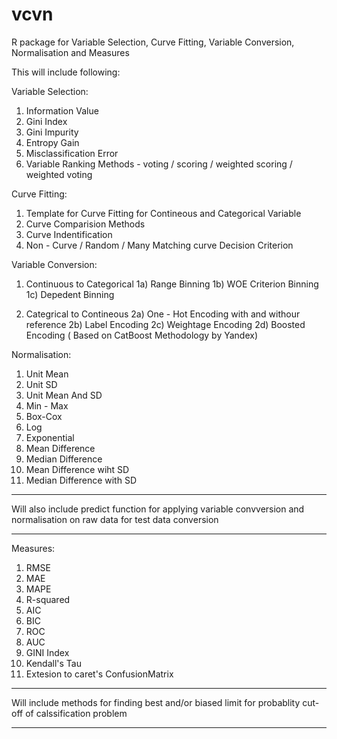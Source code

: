 # vcvn
R package for Variable  Selection, Curve Fitting, Variable Conversion, Normalisation and Measures

This will include following:

Variable Selection:
1) Information Value
2) Gini Index
3) Gini Impurity
4) Entropy Gain
5) Misclassification Error
6) Variable Ranking Methods - voting / scoring / weighted scoring / weighted voting

Curve Fitting:
1) Template for Curve Fitting for Contineous and Categorical Variable
2) Curve Comparision Methods
3) Curve Indentification
4) Non - Curve / Random / Many Matching curve Decision Criterion

Variable Conversion:
1) Continuous to Categorical
1a) Range Binning
1b) WOE Criterion Binning
1c) Depedent Binning

2) Categrical to Contineous
2a) One - Hot Encoding with and withour reference
2b) Label Encoding
2c) Weightage Encoding
2d) Boosted Encoding ( Based on CatBoost Methodology by Yandex)

Normalisation:
1) Unit Mean
2) Unit SD
3) Unit Mean And SD
4) Min - Max
5) Box-Cox
6) Log
7) Exponential
8) Mean Difference
9) Median Difference
10) Mean Difference wiht SD
11) Median Difference with SD

****
Will also include predict function for applying variable convversion and normalisation on raw data for test data conversion
****

Measures:
1) RMSE
2) MAE
3) MAPE
4) R-squared
5) AIC
6) BIC
7) ROC
8) AUC
9) GINI Index
10) Kendall's Tau
11) Extesion to caret's ConfusionMatrix

***
Will include methods for finding best and/or biased limit for probablity cut-off of calssification problem
***
